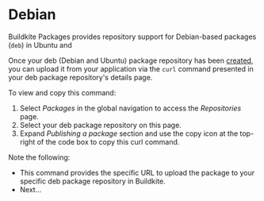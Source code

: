 # Debian

Buildkite Packages provides repository support for Debian-based packages (`deb`) in Ubuntu and 

Once your deb (Debian and Ubuntu) package repository has been [created](/docs/packages/manage-repositories#create-a-repository), you can upload it from your application via the `curl` command presented in your deb package repository's details page.

To view and copy this command:

1. Select _Packages_ in the global navigation to access the _Repositories_ page.
1. Select your deb package repository on this page.
1. Expand _Publishing a package_ section and use the copy icon at the top-right of the code box to copy this curl command.

Note the following:

- This command provides the specific URL to upload the package to your specific deb package repository in Buildkite.
- Next...
